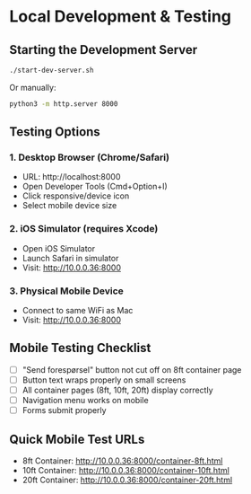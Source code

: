 # Local Development & Testing

## Starting the Development Server

```bash
./start-dev-server.sh
```

Or manually:
```bash
python3 -m http.server 8000
```

## Testing Options

### 1. Desktop Browser (Chrome/Safari)
- URL: http://localhost:8000
- Open Developer Tools (Cmd+Option+I)
- Click responsive/device icon
- Select mobile device size

### 2. iOS Simulator (requires Xcode)
- Open iOS Simulator
- Launch Safari in simulator  
- Visit: http://10.0.0.36:8000

### 3. Physical Mobile Device
- Connect to same WiFi as Mac
- Visit: http://10.0.0.36:8000

## Mobile Testing Checklist

- [ ] "Send forespørsel" button not cut off on 8ft container page
- [ ] Button text wraps properly on small screens
- [ ] All container pages (8ft, 10ft, 20ft) display correctly
- [ ] Navigation menu works on mobile
- [ ] Forms submit properly

## Quick Mobile Test URLs

- 8ft Container: http://10.0.0.36:8000/container-8ft.html
- 10ft Container: http://10.0.0.36:8000/container-10ft.html  
- 20ft Container: http://10.0.0.36:8000/container-20ft.html